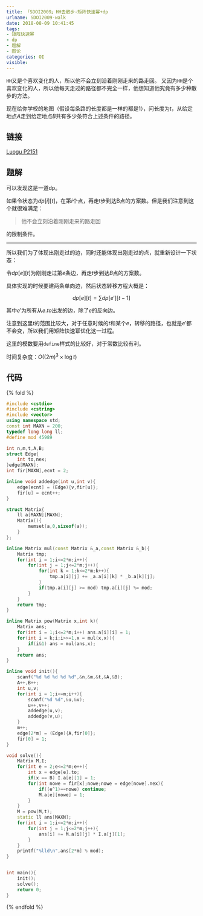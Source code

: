 ```yaml
---
title: 「SDOI2009」HH去散步-矩阵快速幂+dp
urlname: SDOI2009-walk
date: 2018-08-09 10:41:45
tags:
- 矩阵快速幂
- dp
- 题解
- 图论
categories: OI
visible:
---
```


`HH`又是个喜欢变化的人，所以他不会立刻沿着刚刚走来的路走回。 又因为`HH`是个喜欢变化的人，所以他每天走过的路径都不完全一样，他想知道他究竟有多少种散步的方法。

现在给你学校的地图（假设每条路的长度都是一样的都是$1$），问长度为$t$，从给定地点$A$走到给定地点$B$共有多少条符合上述条件的路径。

<!-- more -->

## 链接

[Luogu P2151](https://www.luogu.org/problemnew/show/P2151)


## 题解

可以发现这是一道dp。

如果令状态为$dp[i][t]$，在第$i$个点，再走t步到达B点的方案数。但是我们注意到这个就很难满足：

> 他不会立刻沿着刚刚走来的路走回

的限制条件。

- - -

所以我们为了体现出刚走过的边，同时还能体现出刚走过的点，就重新设计一下状态：

令$dp[e][t]$为刚刚走过第$e$条边，再走$t$步到达$B$点的方案数。

具体实现的时候要建两条单向边，然后状态转移方程大概是：

$$
dp[e][t] = \sum dp[e'][t-1]
$$

其中$e'$为所有从$e.to$出发的边，除了$e$的反向边。

注意到这里$t$的范围比较大，对于任意时候的$t$和某个$e$，转移的路径，也就是$e'$都不会变，所以我们用矩阵快速幂优化这一过程。

这里的模数要用`define`样式的比较好，对于常数比较有利。


时间复杂度：$O((2m)^3 \times \log{t})$

## 代码

{% fold %}

```cpp
#include <cstdio>
#include <cstring>
#include <vector>
using namespace std;
const int MAXN = 200;
typedef long long ll;
#define mod 45989

int n,m,t,A,B;
struct Edge{
    int to,nex;
}edge[MAXN];
int fir[MAXN],ecnt = 2;

inline void addedge(int u,int v){
    edge[ecnt] = (Edge){v,fir[u]};
    fir[u] = ecnt++;
}

struct Matrix{
    ll a[MAXN][MAXN];
    Matrix(){
        memset(a,0,sizeof(a));
    }
};

inline Matrix mul(const Matrix &_a,const Matrix &_b){
    Matrix tmp;
    for(int i = 1;i<=2*m;i++){
        for(int j = 1;j<=2*m;j++){
            for(int k = 1;k<=2*m;k++){
                tmp.a[i][j] += _a.a[i][k] * _b.a[k][j]; 
            }
            if(tmp.a[i][j] >= mod) tmp.a[i][j] %= mod;
        }
    }
    return tmp;
}

inline Matrix pow(Matrix x,int k){
    Matrix ans;
    for(int i = 1;i<=2*m;i++) ans.a[i][i] = 1;
    for(int i = k;i;i>>=1,x = mul(x,x)){
        if(i&1) ans = mul(ans,x);
    }
    return ans;
}

inline void init(){
    scanf("%d %d %d %d %d",&n,&m,&t,&A,&B);
    A++,B++; 
    int u,v;
    for(int i = 1;i<=m;i++){
        scanf("%d %d",&u,&v);
        u++,v++;
        addedge(u,v);
        addedge(v,u);
    }
    m++;
    edge[2*m] = (Edge){A,fir[0]};
    fir[0] = 1;
}

void solve(){
    Matrix M,I;
    for(int e = 2;e<=2*m;e++){
        int x = edge[e].to;
        if(x == B) I.a[e][1] = 1;
        for(int nowe = fir[x];nowe;nowe = edge[nowe].nex){
            if((e^1)==nowe) continue;
            M.a[e][nowe] = 1;
        }
    }
    M = pow(M,t);
    static ll ans[MAXN];
    for(int i = 1;i<=2*m;i++){
        for(int j = 1;j<=2*m;j++){
            ans[i] += M.a[i][j] * I.a[j][1];
        }
    }
    printf("%lld\n",ans[2*m] % mod);
}


int main(){
    init();
    solve();
    return 0;
}
```

{% endfold %}